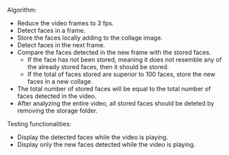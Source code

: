 Algorithm:

- Reduce the video frames to 3 fps.
- Detect faces in a frame.
- Store the faces locally adding to the collage image.
- Detect faces in the next frame.
- Compare the faces detected in the new frame with the stored faces.
    - If the face has not been stored, meaning it does not resemble any of the already stored faces, then it should be stored.
    - If the total of faces stored are superior to 100 faces, store the new faces in a new collage.
- The total number of stored faces will be equal to the total number of faces detected in the video.
- After analyzing the entire video, all stored faces should be deleted by removing the storage folder.

Testing functionalities:

- Display the detected faces while the video is playing.
- Display only the new faces detected while the video is playing.
